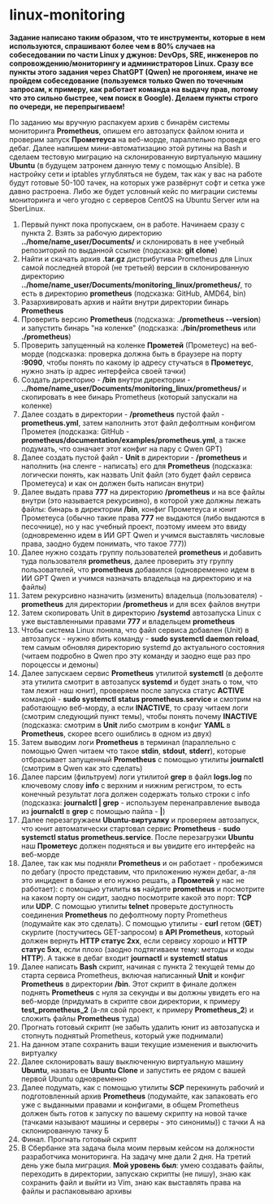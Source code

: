 # linux-monitoring

**Задание написано таким образом, что те инструменты, которые в нем используются, спрашивают более чем в 80% случаев на собеседовании по части Linux у джунов: DevOps, SRE, инженеров по сопровождению/мониторингу и администраторов Linux. Сразу все пункты этого задания через ChatGPT (Qwen) не прогоняем, иначе не пройдем собеседование (пользуемся только Qwen по точечным запросам, к примеру, как работает команда на выдачу прав, потому что это сильно быстрее, чем поиск в Google). Делаем пункты строго по очереди, не перепрыгиваем!**  

По заданию мы вручную распакуем архив с бинарём системы мониторинга **Prometheus**, опишем его автозапуск файлом юнита и проверим запуск **Прометеуса** на веб-морде, параллельно проведя его дебаг. Далее напишем мини-автоматизацию этой рутины на Bash и сделаем тестовую миграцию на склонированную виртуальную машину **Ubuntu** (в будущем затронем данную тему с помощью Ansible). В настройку сети и iptables углубляться не будем, так как у вас на работе будут готовые 50-100 тачек, на которых уже развёрнут софт и сетка уже давно растроена. Либо же будет условный кейс по миграции системы мониторинга и чего угодно с серверов CentOS на Ubuntu Server или на SberLinux.

1. Первый пункт пока пропускаем, он в работе. Начинаем сразу с пункта 2. Взять за рабочую директорию **../home/name_user/Documents/** и склонировать в нее учебный репозиторий по выданной ссылке (подсказка: **git clone**)
2. Найти и скачать архив **.tar.gz** дистрибутива Prometheus для Linux самой последней второй (не третьей) версии в склонированную директорию **../home/name_user/Documents/monitoring_linux/prometheus/**, то есть в директорию **prometheus** (подсказка: GitHub, AMD64, bin)
3. Разархивировать архив и найти внутри директории бинарь **Prometheus**
4. Проверить версию **Prometheus** (подсказка: **./prometheus --version**) и запустить бинарь "на коленке" (подсказка: **./bin/prometheus** или **./prometheus**)
5. Проверить запущенный на коленке **Прометей** (Прометеус) на веб-морде (подсказка: проверка должна быть в браузере на порту **:9090**, чтобы понять по какому ip адресу стучаться в **Прометеус**, нужно знать ip адрес интерфейса своей тачки)
6. Создать директорию - **/bin** внутри директории - **../home/name_user/Documents/monitoring_linux/prometheus/** и скопировать в нее бинарь Prometheus (который запускали на коленке)
7. Далее создать в директории - **/prometheus** пустой файл - **prometheus.yml**, затем наполнить этот файл дефолтным конфигом Прометея (подсказка: GitHub - **prometheus/documentation/examples/prometheus.yml**, а также подумать, что означает этот конфиг на пару с Qwen GPT)
8. Далее создать пустой файл - **Unit** в директории - **/prometheus** и наполнить (на сленге - написать) его для **Prometheus** (подсказка: логически понять, как назвать Unit файл (это будет файл сервиса Прометеуса) и как он должен быть написан внутри)
9. Далее выдать права **777** на директорию **/prometheus** и на все файлы внутри (это называется рекурсивно), в которой уже должны лежать файлы: бинарь в директории **/bin**, конфиг Прометеуса и юнит Прометеуса (обычно такие права **777** не выдаются (либо выдаются в песочнице), но у нас учебный проект, поэтому имеем это ввиду (одновременно идем в ИИ GPT Qwen и учимся выставлять числовые права, заодно будем понимать, что такое 777))
10. Далее нужно создать группу пользователей **prometheus** и добавить туда пользователя **prometheus**, далее проверить эту группу пользователей, что **prometheus** добавился (одновременно идем в ИИ GPT Qwen и учимся назначать владельца на директорию и на файлы)
11. Затем рекурсивно назначить (изменить) владельца (пользователя) - **prometheus** для директории **/prometheus** и для всех файлов внутри
12. Затем скопировать Unit в директорию **/systemd** автозапуска Linux с уже выставленными правами **777** и владельцем **prometheus**
13. Чтобы система Linux поняла, что файл сервиса добавлен (Unit) в автозапуск - нужно вбить команду - **sudo systemctl daemon reload**, тем самым обновляя директорию systemd до актуального состояния (читаем подробно в Qwen про эту команду и заодно еще раз про пороцессы и демоны)
14. Далее запускаем сервис **Prometheus** утилитой **systemctl** (в дефолте эта утилита смотрит в автозапуск **systemd** и будет знать о том, что там лежит наш юнит), проверяем после запуска статус **ACTIVE** командой - **sudo systemctl status prometheus.service** и смотрим на работающую веб-морду, а если **INACTIVE**, то сразу читаем логи (смотрим следующий пункт темы), чтобы понять почему **INACTIVE** (подсказка: смотрим в **Unit** либо смотрим в конфиг **YAML** в **Prometheus**, скорее всего ошиблись в одном из двух)
15. Затем выводим логи **Prometheus** в терминал (параллельно с помощью Qwen читаем что такое **stdin**, **stdout**, **stderr**), которые отбрасывает запущенный **Prometheus** с помощью утилиты **journalctl** (смотрим в Qwen как это сделать)
16. Далее парсим (фильтруем) логи утилитой **grep** в файл **logs.log** по ключевому слову **info** с верхним и нижним регистром, то есть конечный результат лога должен содержать только строки с info (подсказка: **journalctl | grep** - используем перенаправление вывода из **journalctl** в **grep** с помощью пайпа - **|**)
17. Далее перезагружаем **Ubuntu-виртуалку** и проверяем автозапуск, что юнит автоматически стартовал сервис **Prometheus** - **sudo systemctl status prometheus.service**. После перезагрузки **Ubuntu** наш **Прометеус** должен подняться и вы увидите его интерфейс на веб-морде
18. Далее, так как мы подняли **Prometheus** и он работает - пробежимся по дебагу (просто представим, что приложению нужен дебаг, а-ля это инцидент в банке и его нужно решать, а **Прометей** у нас не работает): с помощью утилиты **ss** найдите **prometheus** и посмотрите на каком порту он сидит, заодно посмотрите какой это порт: **TCP** или **UDP**. С помощью утилиты **telnet** проверьте доступность соединения **Prometheus** по дефолтному порту Prometheus (подумайте как это сделать). С помощью утилиты - **curl** гетом (**GET**) скурлите (постучитесь GET-запросом) в **API Prometheus**, который должен вернуть **HTTP статус 2xx**, если сервису хорошо и **HTTP статус 5xx**, если плохо (заодно подтягиваем тему: методы и коды **HTTP**). А также в дебаг входит **journactl** и **systemctl status**
19. Далее написать **Bash** скрипт, начиная с пункта 2 текущей темы до старта сервиса Prometheus, включая написанный **Unit** и конфиг **Prometheus** в директории **/bin**. Этот скрипт в финале должен поднять **Prometheus** с нуля за секунды и вы должны увидеть его на веб-морде (придумать в скрипте свои директории, к примеру **test_prometheus_2** (а-ля свой проект, к примеру **Prometheus_2**) и сложить файлы **Prometheus** туда)
20. Прогнать готовый скрипт (не забыть удалить юнит из автозапуска и стопнуть поднятый Prometheus, который уже поднимали)
21. На данном этапе сохранить ваши текущие изменения и выключить виртуалку
22. Далее склонировать вашу выключенную виртуальную машину **Ubuntu**, назвать ее **Ubuntu Clone** и запустить ее рядом с вашей первой Ubuntu одновременно
23. Далее подумать, как с помощью утилиты **SCP** перекинуть рабочий и подготовленный архив **Prometheus** (подумайте, как запаковать его уже с выданными правами и конфигами, в общем Prometheus должен быть готов к запуску по вашему скрипту на новой тачке (тачками называют машины и серверы - это синонимы)) с тачки А на склонированную тачку Б
24. Финал. Прогнать готовый скрипт
25. В Сбербанке эта задача была моим первым кейсом на должности разработчика мониторинга. На задачу мне дали 2 дня. На третий день уже была миграция. **Мой уровень был**: умею создавать файлы, переходить в директории, запускаю скрипты (не пишу), знаю как сохранить файл и выйти из Vim, знаю как выставлять права на файлы и распаковываю архивы
